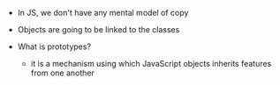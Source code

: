 - In JS, we don't have any mental model of copy
- Objects are going to be linked to the classes

- What is prototypes?
  - it is a mechanism using which JavaScript objects inherits features
    from one another
